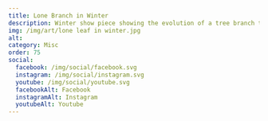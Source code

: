 ```yaml
---
title: Lone Branch in Winter
description: Winter show piece showing the evolution of a tree branch through the seasons
img: /img/art/lone leaf in winter.jpg
alt: 
category: Misc
order: 75
social:
  facebook: /img/social/facebook.svg
  instagram: /img/social/instagram.svg
  youtube: /img/social/youtube.svg
  facebookAlt: Facebook
  instagramAlt: Instagram
  youtubeAlt: Youtube
---
```

